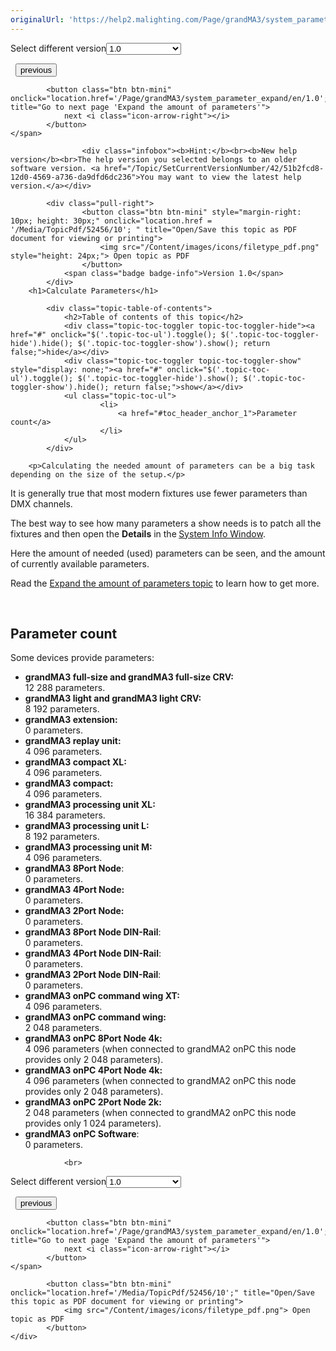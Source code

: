 ```yaml
---
originalUrl: 'https://help2.malighting.com/Page/grandMA3/system_parameter_calculate/en/1.0'
---
```


<div class="topic-navigation">

<div class="pull-right">
	<span class="pull-left">


<div class="pull-left">
<form action="/Topic/SetCurrentVersionNumber" class="form-inline" id="frmTagSelector" method="post">	<span class="form-mini">
		<div class="input-prepend"><span class="add-on">Select different version</span><select autocomplete="off" id="versionNumberId" name="versionNumberId" onchange="$(this).closest('#frmTagSelector').submit();" style="width: 120px;"><option value="">- latest -</option>
<option selected="selected" value="10">1.0</option>
<option value="32">1.1</option>
<option value="35">1.2</option>
<option value="36">1.3</option>
<option value="37">1.4</option>
<option value="38">1.5</option>
<option value="39">1.6</option>
<option value="40">1.7</option>
<option value="42">1.8</option>
</select></div>
		<input data-val="true" data-val-number="The field Int32 must be a number." data-val-required="The Int32 field is required." id="ProductId" name="ProductId" type="hidden" value="16">
		<input id="CurrentGuid" name="CurrentGuid" type="hidden" value="51b2fcd8-12d0-4569-a736-da9dfd6dc236">
	</span>
</form></div>&nbsp;	</span>
	<span class="pull-right" style="white-space: nowrap;">
			<button class="btn btn-mini" onclick="location.href='/Page/grandMA3/system_parameter/en/1.0'; " title="Go to previous page 'Parameters'">
				<i class="icon-arrow-left"></i> previous
			</button>

			<button class="btn btn-mini" onclick="location.href='/Page/grandMA3/system_parameter_expand/en/1.0';" title="Go to next page 'Expand the amount of parameters'">
				next <i class="icon-arrow-right"></i> 
			</button>
	</span>
</div>
<div class="clear-fix" style="margin-bottom: 10px"></div>
</div>

					<div class="infobox"><b>Hint:</b><br><b>New help version</b><br>The help version you selected belongs to an older software version. <a href="/Topic/SetCurrentVersionNumber/42/51b2fcd8-12d0-4569-a736-da9dfd6dc236">You may want to view the latest help version.</a></div>

			<div class="pull-right">
					<button class="btn btn-mini" style="margin-right: 10px; height: 30px;" onclick="location.href = '/Media/TopicPdf/52456/10'; " title="Open/Save this topic as PDF document for viewing or printing">
						<img src="/Content/images/icons/filetype_pdf.png" style="height: 24px;"> Open topic as PDF
					</button>
				<span class="badge badge-info">Version 1.0</span>
			</div>
		<h1>Calculate Parameters</h1>

			<div class="topic-table-of-contents">
				<h2>Table of contents of this topic</h2>
				<div class="topic-toc-toggler topic-toc-toggler-hide"><a href="#" onclick="$('.topic-toc-ul').toggle(); $('.topic-toc-toggler-hide').hide(); $('.topic-toc-toggler-show').show(); return false;">hide</a></div>
				<div class="topic-toc-toggler topic-toc-toggler-show" style="display: none;"><a href="#" onclick="$('.topic-toc-ul').toggle(); $('.topic-toc-toggler-hide').show(); $('.topic-toc-toggler-show').hide(); return false;">show</a></div>
				<ul class="topic-toc-ul">
						<li>
							<a href="#toc_header_anchor_1">Parameter count</a>
						</li>
				</ul>
			</div>

		<p>Calculating the needed amount of parameters can be a big task depending on the size of the setup.</p>

<p>It is generally true that most modern fixtures use fewer parameters than DMX channels.</p>

<p>The best way to see how many parameters a show needs is to patch all the fixtures and then open the <strong>Details</strong> in the<strong> </strong><a href="/Topic/9eada618-b26f-4412-abc1-45ec36e8326c">System Info Window</a>.</p>

<p>Here the amount of needed (used) parameters can be seen, and the amount of currently available parameters.</p>

<p>Read the <a href="/Topic/51b2fcd8-12d0-4569-a736-da9dfd6dc236">Expand the amount of parameters topic</a> to learn how to get more.</p>

<p>&nbsp;</p>

<a name="toc_header_anchor_1" id="toc_header_anchor_1" class="topic-toc-item"></a><h2>Parameter count</h2>

<p>Some devices provide parameters:</p>

<ul>
	<li><strong>grandMA3 full-size and grandMA3 full-size CRV:</strong><br>
	12 288 parameters.</li>
	<li><strong>grandMA3 light and grandMA3 light CRV:</strong><br>
	8 192 parameters.</li>
	<li><strong>grandMA3 extension:</strong><br>
	0 parameters.</li>
	<li><strong>grandMA3 replay unit:</strong><br>
	4 096 parameters.</li>
	<li><strong>grandMA3 compact XL:</strong><br>
	4 096 parameters.</li>
	<li><strong>grandMA3 compact:</strong><br>
	4 096 parameters.</li>
	<li><strong>grandMA3 processing unit XL:</strong><br>
	16 384 parameters.</li>
	<li><strong>grandMA3 processing unit L:</strong><br>
	8 192 parameters.</li>
	<li><strong>grandMA3 processing unit M:</strong><br>
	4 096 parameters.</li>
	<li><strong>grandMA3 8Port Node</strong>:<br>
	0 parameters.</li>
	<li><strong>grandMA3 4Port Node:</strong><br>
	0 parameters.</li>
	<li><strong>grandMA3 2Port Node:</strong><br>
	0 parameters.</li>
	<li><strong>grandMA3 8Port Node DIN-Rail</strong>:<br>
	0 parameters.</li>
	<li><strong>grandMA3 4Port Node DIN-Rail</strong>:<br>
	0 parameters.</li>
	<li><strong>grandMA3 2Port Node DIN-Rail</strong>:<br>
	0 parameters.</li>
	<li><strong>grandMA3 onPC command wing XT:</strong><br>
	4 096 parameters.</li>
	<li><strong>grandMA3 onPC command wing:</strong><br>
	2 048 parameters.</li>
	<li><strong>grandMA3 onPC 8Port Node 4k:</strong><br>
	4 096 parameters (when connected to grandMA2 onPC this node provides only 2 048 parameters).</li>
	<li><strong>grandMA3 onPC 4Port Node 4k:</strong><br>
	4 096 parameters (when connected to grandMA2 onPC this node provides only 2 048 parameters).</li>
	<li><strong>grandMA3 onPC 2Port Node 2k:</strong><br>
	2 048 parameters (when connected to grandMA2 onPC this node provides only 1 024 parameters).</li>
	<li><strong>grandMA3 onPC Software</strong>:<br>
	0 parameters.</li>
</ul>


				<br>
<div class="topic-navigation">

<div class="pull-right">
	<span class="pull-left">


<div class="pull-left">
<form action="/Topic/SetCurrentVersionNumber" class="form-inline" id="frmTagSelector" method="post">	<span class="form-mini">
		<div class="input-prepend"><span class="add-on">Select different version</span><select autocomplete="off" id="versionNumberId" name="versionNumberId" onchange="$(this).closest('#frmTagSelector').submit();" style="width: 120px;"><option value="">- latest -</option>
<option selected="selected" value="10">1.0</option>
<option value="32">1.1</option>
<option value="35">1.2</option>
<option value="36">1.3</option>
<option value="37">1.4</option>
<option value="38">1.5</option>
<option value="39">1.6</option>
<option value="40">1.7</option>
<option value="42">1.8</option>
</select></div>
		<input data-val="true" data-val-number="The field Int32 must be a number." data-val-required="The Int32 field is required." id="ProductId" name="ProductId" type="hidden" value="16">
		<input id="CurrentGuid" name="CurrentGuid" type="hidden" value="51b2fcd8-12d0-4569-a736-da9dfd6dc236">
	</span>
</form></div>&nbsp;	</span>
	<span class="pull-right" style="white-space: nowrap;">
			<button class="btn btn-mini" onclick="location.href='/Page/grandMA3/system_parameter/en/1.0'; " title="Go to previous page 'Parameters'">
				<i class="icon-arrow-left"></i> previous
			</button>

			<button class="btn btn-mini" onclick="location.href='/Page/grandMA3/system_parameter_expand/en/1.0';" title="Go to next page 'Expand the amount of parameters'">
				next <i class="icon-arrow-right"></i> 
			</button>
	</span>
</div>
	<div class="clear-fix"></div>
	<div class="pull-right">
	
			<button class="btn btn-mini" onclick="location.href='/Media/TopicPdf/52456/10';" title="Open/Save this topic as PDF document for viewing or printing">
				<img src="/Content/images/icons/filetype_pdf.png"> Open topic as PDF
			</button>
	</div>
<div class="clear-fix" style="margin-bottom: 10px"></div>
</div>

	
